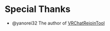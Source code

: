 # Special Thanks
- @yanorei32 The author of [VRChatRejoinTool](https://github.com/yanorei32/VRChatRejoinTool)
